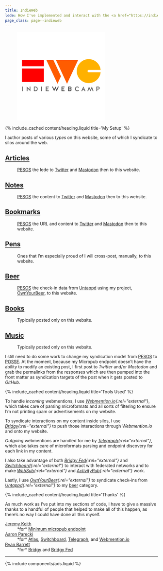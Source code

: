 ```yaml
---
title: IndieWeb
lede: How I've implemented and interact with the <a href="https://indieweb.org" rel="external">IndieWeb</a>.
page_class: page--indieweb
---
```


<figure class="media">
    <img src="/images/content/indiewebcamp.svg" alt="IndieWebCamp logo">
</figure>

{% include_cached content/heading.liquid title='My Setup' %}

I author posts of various *types* on this website, some of which I syndicate to silos around the web.

<dl>
    <dt><h2 class="delta"><a href="/articles">Articles</a></h2></dt>
    <dd><a href="https://indieweb.org/PESOS" rel="external"><abbr title="Publish Elsewhere, Syndicate on Own Site">PESOS</abbr></a> the lede to <a href="{{ site.author.urls.twitter }}" rel="external">Twitter</a> and <a href="{{ site.author.urls.mastodon }}" rel="external">Mastodon</a> then to this website.</dd>
    <dt><h2 class="delta"><a href="/notes">Notes</a></h2></dt>
    <dd><a href="https://indieweb.org/PESOS" rel="external"><abbr title="Publish Elsewhere, Syndicate on Own Site">PESOS</abbr></a> the content to <a href="{{ site.author.urls.twitter }}" rel="external">Twitter</a> and <a href="{{ site.author.urls.mastodon }}" rel="external">Mastodon</a> then to this website.</dd>
    <dt><h2 class="delta"><a href="/bookmarks">Bookmarks</a></h2></dt>
    <dd><a href="https://indieweb.org/PESOS" rel="external"><abbr title="Publish Elsewhere, Syndicate on Own Site">PESOS</abbr></a> the URL and content to <a href="{{ site.author.urls.twitter }}" rel="external">Twitter</a> and <a href="{{ site.author.urls.mastodon }}" rel="external">Mastodon</a> then to this website.</dd>
    <dt><h2 class="delta"><a href="/pens">Pens</a></h2></dt>
    <dd>Ones that I’m especially proud of I will cross-post, manually, to this website.</dd>
    <dt><h2 class="delta"><a href="/beer">Beer</a></h2></dt>
    <dd><a href="https://indieweb.org/PESOS" rel="external"><abbr title="Publish Elsewhere, Syndicate on Own Site">PESOS</abbr></a> the check-in data from <a href="https://untappd.com" rel="external">Untappd</a> using my project, <a href="https://ownyour.beer" rel="external">OwnYourBeer</a>, to this website.</dd>
    <dt><h2 class="delta"><a href="/books">Books</a></h2></dt>
    <dd>Typically posted only on this website.</dd>
    <dt><h2 class="delta"><a href="/music">Music</a></h2></dt>
    <dd>Typically posted only on this website.</dd>
</dl>

I still need to do some work to change my syndication model from <abbr title="Publish Elsewhere, Syndicate on Own Site">PESOS</abbr> to <abbr title="Publish on Own Site, Syndicate Elsewhere">POSSE</abbr>. At the moment, because my Micropub endpoint doesn’t have the ability to modify an existing post, I first post to *Twitter* and/or *Mastodon* and grab the permalinks from the responses which are then pumped into the front matter as syndication targets of the post when it gets posted to *GitHub*.


{% include_cached content/heading.liquid title='Tools Used' %}

To handle *incoming* webmentions, I use *[Webmention.io](https://webmention.io){:rel="external"}*, which takes care of parsing microformats and all sorts of filtering to ensure I’m not printing spam or advertisements on my website.

To syndicate interactions on my content inside silos, I use *[Bridgy](https://brid.gy){:rel="external"}* to push those interactions through *Webmention.io* and onto my website.

*Outgoing* webmentions are handled for me by *[Telegraph](https://telegraph.p3k.io){:rel="external"}*, which also takes care of microformats parsing and endpoint discovery for each link in my content.

I also take advantage of both *[Bridgy Fed](https://fed.brid.gy){:rel="external"}* and *[Switchboard](https://switchboard.p3k.io){:rel="external"}* to interact with federated networks and to make *[WebSub](https://indieweb.org/WebSub){:rel="external"}* and *[ActivityPub](https://activitypub.rocks){:rel="external"}* work.

Lastly, I use *[OwnYourBeer](https://ownyour.beer){:rel="external"}* to syndicate check-ins from *[Untappd](https://untappd.com){:rel="external"}* to my [beer](/beer) category</a>.


{% include_cached content/heading.liquid title='Thanks' %}

As much work as I’ve put into my sections of code, I have to give a massive thanks to a handful of people that helped to make all of this happen, as there’s no way I could have done all this myself.

<dl>
    <dt><a href="https://adactio.com" rel="external">Jeremy Keith</a></dt>
    <dd>*for* <a href="https://gist.github.com/adactio/8168e6b78da7b16a4644" rel="external">Minimum micropub endpoint</a></dd>
    <dt><a href="https://aaronparecki.com" rel="external">Aaron Parecki</a></dt>
    <dd>*for* <a href="https://atlas.p3k.io" rel="external">Atlas</a>, <a href="https://switchboard.p3k.io" rel="external">Switchboard</a>, <a href="https://telegraph.p3k.io" rel="external">Telegraph</a>, and <a href="https://webmention.io" rel="external">Webmention.io</a></dd>
    <dt><a href="https://snarfed.org" rel="external">Ryan Barrett</a></dt>
    <dd>*for* <a href="https://brid.gy" rel="external">Bridgy</a> and <a href="https://fed.brid.gy" rel="external">Bridgy Fed</a></dd>
</dl>

--------

{% include components/ads.liquid %}
